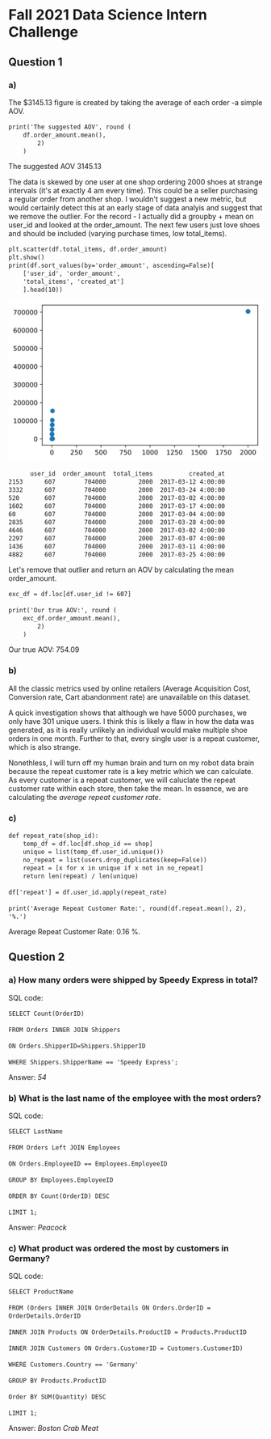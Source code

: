 # Fall 2021 Data Science Intern Challenge

## Question 1

### a) 
The $3145.13 figure is created by taking the average of each order -a simple AOV.
```
print('The suggested AOV', round (
    df.order_amount.mean(),
        2)
    )
```
The suggested AOV 3145.13

The data is skewed by one user at one shop ordering 2000 shoes at strange intervals (it's at exactly 4 am every time). This could be a seller purchasing a regular order from another shop. I wouldn't suggest a new metric, but would certainly detect this at an early stage of data analyis and suggest that we remove the outlier. For the record - I actually did a groupby + mean on user_id and looked at the order_amount. The next few users just love shoes and should be included (varying purchase times, low total_items).

```
plt.scatter(df.total_items, df.order_amount)
plt.show()
print(df.sort_values(by='order_amount', ascending=False)[
    ['user_id', 'order_amount', 
    'total_items', 'created_at']
    ].head(10))
```
![alt text](https://github.com/DavidBoucaud/Fall-2021-Data-Science-Intern-Challenge/blob/main/plot.svg)
```
      user_id  order_amount  total_items          created_at
2153      607        704000         2000  2017-03-12 4:00:00
3332      607        704000         2000  2017-03-24 4:00:00
520       607        704000         2000  2017-03-02 4:00:00
1602      607        704000         2000  2017-03-17 4:00:00
60        607        704000         2000  2017-03-04 4:00:00
2835      607        704000         2000  2017-03-28 4:00:00
4646      607        704000         2000  2017-03-02 4:00:00
2297      607        704000         2000  2017-03-07 4:00:00
1436      607        704000         2000  2017-03-11 4:00:00
4882      607        704000         2000  2017-03-25 4:00:00
```

Let's remove that outlier and return an AOV by calculating the mean order_amount.
```
exc_df = df.loc[df.user_id != 607]

print('Our true AOV:', round (
    exc_df.order_amount.mean(),
        2)
    )
```

Our true AOV: 754.09

### b)

All the classic metrics used by online retailers (Average Acquisition Cost, Conversion rate, Cart abandonment rate) are unavailable on this dataset.

A quick investigation shows that although we have 5000 purchases, we only have 301 unique users. I think this is likely a flaw in how the data was generated, as it is really unlikely an individual would make multiple shoe orders in one month. Further to that, every single user is a repeat customer, which is also strange.

Nonethless, I will turn off my human brain and turn on my robot data brain because the repeat customer rate is a key metric which we can calculate. As every customer is a repeat customer, we will caluclate the repeat customer rate within each store, then take the mean. In essence, we are calculating the *average repeat customer rate*.

### c)
```
def repeat_rate(shop_id):
    temp_df = df.loc[df.shop_id == shop]
    unique = list(temp_df.user_id.unique())
    no_repeat = list(users.drop_duplicates(keep=False))
    repeat = [x for x in unique if x not in no_repeat]
    return len(repeat) / len(unique)
    
df['repeat'] = df.user_id.apply(repeat_rate)

print('Average Repeat Customer Rate:', round(df.repeat.mean(), 2), '%.')
```
Average Repeat Customer Rate: 0.16 %.

## Question 2

### a) How many orders were shipped by Speedy Express in total?

SQL code:
```
SELECT Count(OrderID)

FROM Orders INNER JOIN Shippers

ON Orders.ShipperID=Shippers.ShipperID

WHERE Shippers.ShipperName == 'Speedy Express';
```

Answer:
*54*

### b) What is the last name of the employee with the most orders?

SQL code:
```
SELECT LastName

FROM Orders Left JOIN Employees

ON Orders.EmployeeID == Employees.EmployeeID

GROUP BY Employees.EmployeeID

ORDER BY Count(OrderID) DESC

LIMIT 1;
```

Answer:
*Peacock*

### c) What product was ordered the most by customers in Germany?

SQL code:
```
SELECT ProductName

FROM (Orders INNER JOIN OrderDetails ON Orders.OrderID = OrderDetails.OrderID

INNER JOIN Products ON OrderDetails.ProductID = Products.ProductID

INNER JOIN Customers ON Orders.CustomerID = Customers.CustomerID)

WHERE Customers.Country == 'Germany'

GROUP BY Products.ProductID

Order BY SUM(Quantity) DESC

LIMIT 1;
```

Answer:
*Boston Crab Meat*
